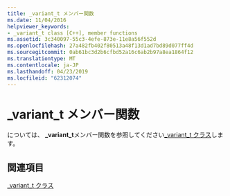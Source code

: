 ```yaml
---
title: _variant_t メンバー関数
ms.date: 11/04/2016
helpviewer_keywords:
- _variant_t class [C++], member functions
ms.assetid: 3c340097-55c3-4efe-873e-11e8a56f552d
ms.openlocfilehash: 27a482fb402f80513a48f13d1ad7bd89d077ff4d
ms.sourcegitcommit: 0ab61bc3d2b6cfbd52a16c6ab2b97a8ea1864f12
ms.translationtype: MT
ms.contentlocale: ja-JP
ms.lasthandoff: 04/23/2019
ms.locfileid: "62312074"
---
```

# <a name="variantt-member-functions"></a>_variant_t メンバー関数

については、 **_variant_t**メンバー関数を参照してください[_variant_t クラス](../cpp/variant-t-class.md)します。

## <a name="see-also"></a>関連項目

[_variant_t クラス](../cpp/variant-t-class.md)
